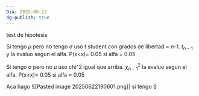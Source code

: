```yaml
---
Dia: 2025-06-22
dg-publish: true
---
```

test de hipotesis



Si tengo $\mu$ pero no tengo $\sigma$ uso t student con grados de libertad = n-1. $t_{n-1}$ y la evaluo segun el alfa. P(x<x)= 0.05 si alfa = 0.05

Si tengo $\sigma$ pero no $\mu$ uso chi^2 igual que arriba. $\chi^2_{n-1}$  la evaluo segun el alfa. P(x<x)= 0.05 si alfa = 0.05

Aca hago ![[Pasted image 20250622190601.png]]
si tengo S